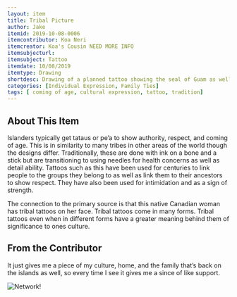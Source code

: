 ```yaml
---
layout: item
title: Tribal Picture
author: Jake 
itemid: 2019-10-08-0006
itemcontributor: Koa Neri
itemcreator: Koa's Cousin NEED MORE INFO
itemsubjecturl: 
itemsubject: Tattoo
itemdate: 10/08/2019
itemtype: Drawing
shortdesc: Drawing of a planned tattoo showing the seal of Guam as well as other symbols referencing stregnth, birds, and homes.
categories: [Individual Expression, Family Ties]
tags: [ coming of age, cultural expression, tattoo, tradition]
---
```


## About This Item

Islanders typically get tataus or pe’a to show authority, respect, and coming of age. This is in similarity to many tribes in other areas of the world though the designs differ. Traditionally, these are done with ink on a bone and a stick but are transitioning to using needles for health concerns as well as detail ability. Tattoos such as this have been used for centuries to link people to the groups they belong to as well as link them to their ancestors to show respect. They have also been used for intimidation and as a sign of strength. 

The connection to the primary source is that this native Canadian woman has tribal tattoos on her face. Tribal tattoos come in many forms. Tribal tattoos even when in different forms have a greater meaning behind them of significance to ones culture.


## From the Contributor

It just gives me a piece of my culture, home, and the family that’s back on the islands as well, so every time I see it gives me a since of like support.

![Network](/H301HistoryHarvest/assets/images/Networks.png)!
